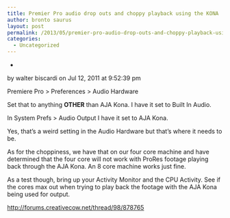 ```yaml
---
title: Premier Pro audio drop outs and choppy playback using the KONA
author: bronto saurus
layout: post
permalink: /2013/05/premier-pro-audio-drop-outs-and-choppy-playback-using-the-kona/
categories:
  - Uncategorized
---
```

*  
by walter biscardi on Jul 12, 2011 at 9:52:39 pm</p> 

Premiere Pro > Preferences > Audio Hardware

Set that to anything **OTHER** than AJA Kona. I have it set to Built In Audio.

In System Prefs > Audio Output I have it set to AJA Kona.

Yes, that&#8217;s a weird setting in the Audio Hardware but that&#8217;s where it needs to be.

As for the choppiness, we have that on our four core machine and have determined that the four core will not work with ProRes footage playing back through the AJA Kona. An 8 core machine works just fine.

As a test though, bring up your Activity Monitor and the CPU Activity. See if the cores max out when trying to play back the footage with the AJA Kona being used for output.</em>

<http://forums.creativecow.net/thread/98/878765>
